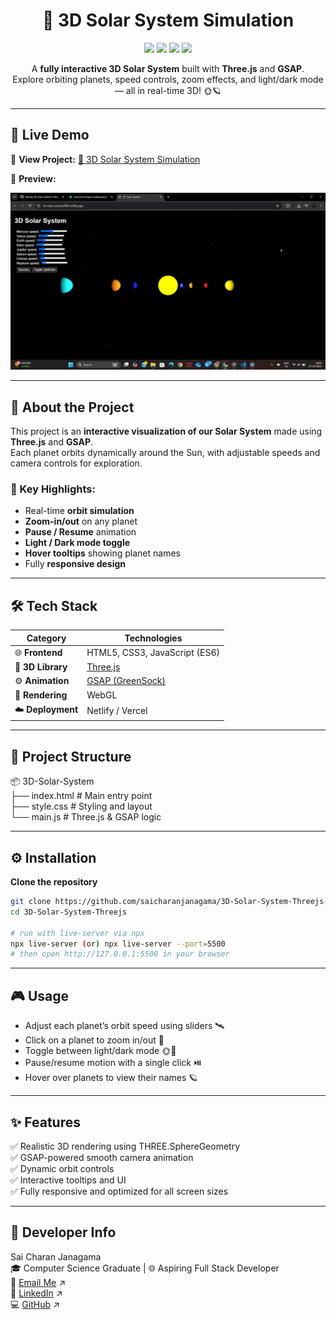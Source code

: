 <h1 align="center">🌌 3D Solar System Simulation</h1>
<p align="center">
  <img src="https://img.shields.io/badge/3D-Three.js-blue?style=for-the-badge" />
  <img src="https://img.shields.io/badge/Animation-GSAP-green?style=for-the-badge" />
  <img src="https://img.shields.io/badge/Language-JavaScript-yellow?style=for-the-badge" />
  <img src="https://img.shields.io/badge/Deployed%20On-Netlify-blueviolet?style=for-the-badge" />
</p>

<p align="center">
  A <b>fully interactive 3D Solar System</b> built with <b>Three.js</b> and <b>GSAP</b>.<br/>
  Explore orbiting planets, speed controls, zoom effects, and light/dark mode — all in real-time 3D! 🌞🪐
</p>

---

## 🚀 Live Demo
🔗 **View Project:** [🌌 3D Solar System Simulation](https://3d-solar-system2905.netlify.app/)

📸 **Preview:**
<p align="center">
  <img src="3D-Solar-System.png" width="700" alt="3D Solar System Preview"/>
</p>

---

## 🧠 About the Project
This project is an **interactive visualization of our Solar System** made using **Three.js** and **GSAP**.  
Each planet orbits dynamically around the Sun, with adjustable speeds and camera controls for exploration.  

### 🎯 Key Highlights:
- Real-time **orbit simulation**  
- **Zoom-in/out** on any planet  
- **Pause / Resume** animation  
- **Light / Dark mode toggle**  
- **Hover tooltips** showing planet names  
- Fully **responsive design**  

---

## 🛠️ Tech Stack
| Category | Technologies |
|-----------|--------------|
| 🌐 **Frontend** | HTML5, CSS3, JavaScript (ES6) |
| 🎨 **3D Library** | [Three.js](https://threejs.org/) |
| ⚙️ **Animation** | [GSAP (GreenSock)](https://greensock.com/gsap/) |
| 💾 **Rendering** | WebGL |
| ☁️ **Deployment** | Netlify / Vercel |

---

## 📂 Project Structure

📦 3D-Solar-System<br>
├── index.html # Main entry point<br>
├── style.css # Styling and layout<br>
└── main.js # Three.js & GSAP logic

---

## ⚙️ Installation

**Clone the repository**
   ```bash
   git clone https://github.com/saicharanjanagama/3D-Solar-System-Threejs.git
   cd 3D-Solar-System-Threejs

# run with live-server via npx
npx live-server (or) npx live-server --port=5500
# then open http://127.0.0.1:5500 in your browser
```
---

## 🎮 Usage

- Adjust each planet’s orbit speed using sliders 🛰️
- Click on a planet to zoom in/out 🔭
- Toggle between light/dark mode 🌞🌚
- Pause/resume motion with a single click ⏯️
- Hover over planets to view their names 🪐

---

## ✨ Features

✅ Realistic 3D rendering using THREE.SphereGeometry<br>
✅ GSAP-powered smooth camera animation<br>
✅ Dynamic orbit controls<br>
✅ Interactive tooltips and UI<br>
✅ Fully responsive and optimized for all screen sizes

---

## 💼 Developer Info

Sai Charan Janagama<br>
🎓 Computer Science Graduate | 🌐 Aspiring Full Stack Developer<br>
📧 [Email Me](saic89738@gmail.com) ↗<br>
🔗 [LinkedIn](https://www.linkedin.com/in/saicharanjanagama/) ↗<br>
💻 [GitHub](https://github.com/SaiCharanJanagama) ↗

